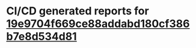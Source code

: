 # CI/CD generated reports for [19e9704f669ce88addabd180cf386b7e8d534d81](https://github.com/hydephp/develop/commit/19e9704f669ce88addabd180cf386b7e8d534d81)

